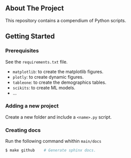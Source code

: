 ## About The Project

This repository contains a compendium of Python scripts.

## Getting Started

### Prerequisites

See the `requirements.txt` file.

* `matplotlib`: to create the matplotlib figures.
* `plotly`: to create dynamic figures.
* `tableone`: to create the demographics tables.
* `scikits`: to create ML models.
* ...

### Adding a new project

Create a new folder and include a `<name>.py` script.

### Creating docs

Run the following command whithin `main/docs`

```sh
$ make github    # Generate sphinx docs.
```
